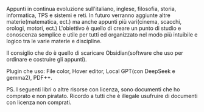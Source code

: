 Appunti in continua evoluzione sull'italiano, inglese, filosofia, storia, informatica, TPS e sistemi e reti.
In futuro verranno aggiunte altre materie(matematica, ect.) ma anche appunti più vari(cinema, scacchi, orologi, motori, ect.)
L'obiettivo è quello di creare un punto di studio e conoscenza semplice e utile per tutti ed organizzato nel modo più intuibile e logico tra le varie materie e discipline.

Il consiglio che do è quello di scaricare Obsidian(software che uso per ordinare e costruire gli appunti).

Plugin che uso: File color, Hover editor, Local GPT(con DeepSeek e gemma2), PDF++.

PS. I seguenti libri o altre risorse con licenza, sono documenti che ho comprato e non piratato. Ricordo a tutti che è illegale usufruire di documenti con licenza non comprati.
